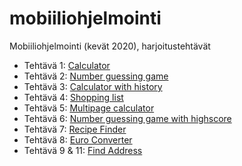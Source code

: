 # mobiiliohjelmointi

Mobiiliohjelmointi (kevät 2020), harjoitustehtävät

- Tehtävä 1: [Calculator](/calculator/App.js)
- Tehtävä 2: [Number guessing game](/number_guessing_game/App.js)
- Tehtävä 3: [Calculator with history](/calculator_with_history/App.js)
- Tehtävä 4: [Shopping list](/shopping_list/App.js)
- Tehtävä 5: [Multipage calculator](/multipage_calculator/App.js)
- Tehtävä 6: [Number guessing game with highscore](/number_guessing_game_with_highscore/App.js)
- Tehtävä 7: [Recipe Finder](/recipe_finder/App.js)
- Tehtävä 8: [Euro Converter](/euro_converter/App.js)
- Tehtävä 9 & 11: [Find Address](/find_address/App.js)
